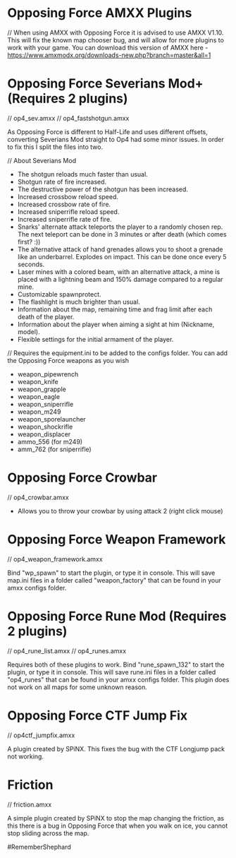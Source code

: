 # Opposing Force AMXX Plugins
// When using AMXX with Opposing Force it is advised to use AMXX V1.10. This will fix the known map chooser bug, and will allow for more plugins to work with your game. You can download this version of AMXX here - https://www.amxmodx.org/downloads-new.php?branch=master&all=1

# Opposing Force Severians Mod+ (Requires 2 plugins)
// op4_sev.amxx
// op4_fastshotgun.amxx

As Opposing Force is different to Half-Life and uses different offsets, converting Severians Mod straight to Op4 had some minor issues. In order to fix this I split the files into two. 

// About Severians Mod
- The shotgun reloads much faster than usual.
- Shotgun rate of fire increased.
- The destructive power of the shotgun has been increased.
- Increased crossbow reload speed.
- Increased crossbow rate of fire.
- Increased sniperrifle reload speed.
- Increased sniperrifle rate of fire.
- Snarks' alternate attack teleports the player to a randomly chosen rep. The next teleport can be done in 3 minutes or after death (which comes first? :))
- The alternative attack of hand grenades allows you to shoot a grenade like an underbarrel. Explodes on impact. This can be done once every 5 seconds.
- Laser mines with a colored beam, with an alternative attack, a mine is placed with a lightning beam and 150% damage compared to a regular mine.
- Customizable spawnprotect.
- The flashlight is much brighter than usual.
- Information about the map, remaining time and frag limit after each death of the player.
- Information about the player when aiming a sight at him (Nickname, model).
- Flexible settings for the initial armament of the player.

// Requires the equipment.ini to be added to the configs folder. You can add the Opposing Force weapons as you wish
 - weapon_pipewrench
 - weapon_knife
 - weapon_grapple
 - weapon_eagle
 - weapon_sniperrifle
 - weapon_m249
 - weapon_sporelauncher
 - weapon_shockrifle
 - weapon_displacer
 - ammo_556 (for m249)
 - amm_762  (for sniperrifle)


# Opposing Force Crowbar
// op4_crowbar.amxx

- Allows you to throw your crowbar by using attack 2 (right click mouse)


# Opposing Force Weapon Framework
// op4_weapon_framework.amxx

Bind "wp_spawn" to start the plugin, or type it in console. This will save map.ini files in a folder called "weapon_factory" that can be found in your amxx configs folder.

# Opposing Force Rune Mod (Requires 2 plugins)
// op4_rune_list.amxx
// op4_runes.amxx

Requires both of these plugins to work. Bind "rune_spawn_132" to start the plugin, or type it in console. This will save rune.ini files in a folder called "op4_runes" that can be found in your amxx configs folder. This plugin does not work on all maps for some unknown reason. 

# Opposing Force CTF Jump Fix
// op4ctf_jumpfix.amxx

A plugin created by SPiNX. This fixes the bug with the CTF Longjump pack not working.

# Friction
// friction.amxx

A simple plugin created by SPiNX to stop the map changing the friction, as this there is a bug in Opposing Force that when you walk on ice, you cannot stop sliding across the map.


#RememberShephard
